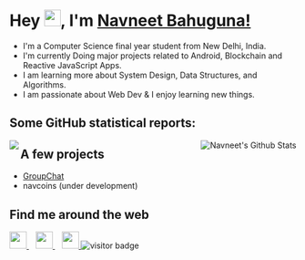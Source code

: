 # Hey <img src="https://github.com/TheDudeThatCode/TheDudeThatCode/blob/master/Assets/Hi.gif" width="29px">, I'm [Navneet Bahuguna!](https://www.linkedin.com/in/code2me/)

- I'm a Computer Science final year student from New Delhi, India. 
- I'm currently Doing major projects related to Android, Blockchain and Reactive JavaScript Apps. 
- I am learning more about System Design, Data Structures, and Algorithms.
- I am passionate about Web Dev & I enjoy learning new things. 


## Some GitHub statistical reports:

<p>
  <img  align="left" src="https://github-readme-stats.vercel.app/api/top-langs/?username=code2me&hide_langs_below=1&theme=dracula&line_height=27&layout=compact" />
  <img  align="right" src="https://github-readme-stats.vercel.app/api?username=code2me&show_icons=true&count_private=true&include_all_commits=true&theme=dracula&line_height=21" 
        alt="Navneet's Github Stats" />
</p>


## A few projects

- [GroupChat](https://groupchat007.herokuapp.com/)
- navcoins (under development)


## Find me around the web

</p>
<p align='left'>
  <a href="https://twitter.com/code2do">
    <img height="30" src="https://github.com/WaylonWalker/WaylonWalker/blob/main/icon/twitter.png?raw=true">
  </a>&nbsp;&nbsp;
  
  <a href="https://www.instagram.com/xeqnav/">
    <img height="30" src="https://github.com/WaylonWalker/WaylonWalker/blob/main/icon/instagram.jpg?raw=true">
  </a>&nbsp;&nbsp;
  
  <a href="https://www.linkedin.com/in/code2me/">
    <img height="30" src="https://github.com/WaylonWalker/WaylonWalker/blob/main/icon/linkedin.png?raw=true">
  </a>
  
  <img src="https://visitor-badge.laobi.icu/badge?page_id=code2me.code2me" alt="visitor badge"/>    
</p>
